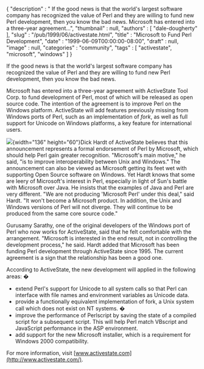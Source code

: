 {
   "description" : " If the good news is that the world's largest software company has recognized the value of Perl and they are willing to fund new Perl development, then you know the bad news. Microsoft has entered into a three-year agreement...",
   "thumbnail" : null,
   "authors" : [
      "dale-dougherty"
   ],
   "slug" : "/pub/1999/06/activestate.html",
   "title" : "Microsoft to Fund Perl Development",
   "date" : "1999-06-09T00:00:00-08:00",
   "draft" : null,
   "image" : null,
   "categories" : "community",
   "tags" : [
      "activestate",
      "microsoft",
      "windows"
   ]
}





If the good news is that the world's largest software company has
recognized the value of Perl and they are willing to fund new Perl
development, then you know the bad news.

Microsoft has entered into a three-year agreement with ActiveState Tool
Corp. to fund development of Perl, most of which will be released as
open source code. The intention of the agreement is to improve Perl on
the Windows platform. ActiveState will add features previously missing
from Windows ports of Perl, such as an implementation of *fork*, as well
as full support for Unicode on Windows platforms, a key feature for
international users.

![](/images/_pub_1999_06_activestate/aslogo.gif){width="136"
height="60"}Dick Hardt of ActiveState believes that this announcement
represents a formal endorsement of Perl by Microsoft, which should help
Perl gain greater recognition. "Microsoft's main motive," he said, "is
to improve interoperability between Unix and Windows." The announcement
can also be viewed as Microsoft getting its feet wet with supporting
Open Source software on Windows. Yet Hardt knows that some are leery of
Microsoft's interest in Perl, especially in light of Sun's battle with
Microsoft over Java. He insists that the examples of Java and Perl are
very different. "We are not producing 'Microsoft Perl' under this deal,"
said Hardt. "It won't become a Microsoft product. In addition, the Unix
and Windows versions of Perl will not diverge. They will continue to be
produced from the same core source code."

Gurusamy Sarathy, one of the original developers of the Windows port of
Perl who now works for ActiveState, said that he felt comfortable with
the arrangement. "Microsoft is interested in the end result, not in
controlling the development process," he said. Hardt added that
Microsoft has been funding Perl development through ActiveState since
1995. The current agreement is a sign that the relationship has been a
good one.

According to ActiveState, the new development will applied in the
following areas: �

-   extend Perl's support for Unicode to all system calls so that Perl
    can interface with file names and environment variables as Unicode
    data.
-   provide a functionally equivalent implementation of fork, a Unix
    system call which does not exist on NT systems. �
-   improve the performance of Perlscript by saving the state of a
    compiled script for a subsequent script. This will help Perl match
    VBscript and JavaScript performance in the ASP environment.
-   add support for the new Microsoft installer, which is a requirement
    for Windows 2000 compatibility.

For more information, visit
[www.activestate.com](http://www.activestate.com/).


